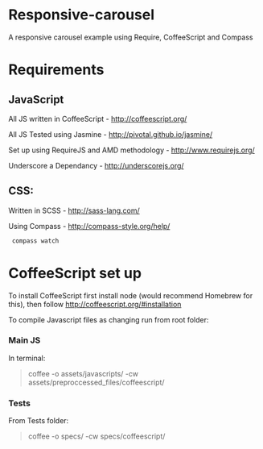 Responsive-carousel
===================

A responsive carousel example using Require, CoffeeScript and Compass

# Requirements


## JavaScript
All JS written in CoffeeScript - http://coffeescript.org/

All JS Tested using Jasmine - http://pivotal.github.io/jasmine/

Set up using RequireJS and AMD methodology - http://www.requirejs.org/

Underscore a Dependancy - http://underscorejs.org/

## CSS:
Written in SCSS - http://sass-lang.com/

Using Compass - http://compass-style.org/help/

```bash
 compass watch
```

# CoffeeScript set up

To install CoffeeScript first install node (would recommend Homebrew for this), then follow http://coffeescript.org/#installation

To compile Javascript files as changing run from root folder:

### Main JS
In terminal:
> coffee -o assets/javascripts/ -cw assets/preproccessed_files/coffeescript/

### Tests
From Tests folder:
> coffee -o specs/ -cw specs/coffeescript/

